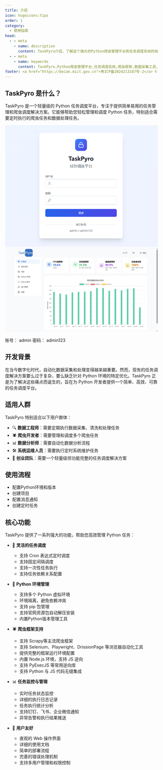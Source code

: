 ```yaml
---
title: 介绍
icon: hugeicons:tips
order: 1
category:
  - 使用指南
head:
  - - meta
    - name: description
      content: TaskPyro介绍，了解这个强大的Python爬虫管理平台和任务调度系统的核心特性和应用场景
  - - meta
    - name: keywords
      content: TaskPyro,Python爬虫管理平台,任务调度系统,爬虫框架,数据采集工具,定时任务管理
footer: <a href="https://beian.miit.gov.cn">粤ICP备2024213187号-2</a> © 2025-至今 TaskPyro
---
```


## TaskPyro 是什么？

TaskPyro 是一个轻量级的 Python 任务调度平台，专注于提供简单易用的任务管理和爬虫调度解决方案。它能够帮助您轻松管理和调度 Python 任务，特别适合需要定时执行的爬虫任务和数据处理任务。

![登录界面](../images/login.png)
![主界面](../images/dashboard.png)

账号： admin
密码： admin123

## 开发背景

在当今数字化时代，自动化数据采集和处理变得越来越重要。然而，现有的任务调度解决方案要么过于复杂，要么缺乏针对 Python 环境的特定优化。TaskPyro 正是为了解决这些痛点而诞生的，旨在为 Python 开发者提供一个简单、高效、可靠的任务调度平台。

## 适用人群

TaskPyro 特别适合以下用户群体：

- 🔍 **数据工程师**：需要定期执行数据采集、清洗和处理任务
- 🕷️ **爬虫开发者**：需要管理和调度多个爬虫任务
- 📊 **数据分析师**：需要自动化数据分析流程
- 🛠️ **系统运维人员**：需要执行定时系统维护任务
- 🚀 **创业团队**：需要一个轻量级但功能完整的任务调度解决方案

## 使用流程
- 配置Python环境和版本
- 创建项目
- 配置消息通知
- 创建定时任务

## 核心功能

TaskPyro 提供了一系列强大的功能，帮助您高效管理 Python 任务：

- 📅 **灵活的任务调度**
  - 支持 Cron 表达式定时调度
  - 支持固定间隔调度
  - 支持一次性任务执行
  - 支持任务依赖关系配置

- 🔧 **Python 环境管理**
  - 支持多个 Python 虚拟环境
  - 环境隔离，避免依赖冲突
  - 支持 pip 包管理
  - 支持官网资源包自动解压安装
  - 内置Python版本管理工具

- 🕷️ **爬虫框架支持**
  - 支持 Scrapy等主流爬虫框架
  - 支持 Selenium、Playwright、DrissionPage 等浏览器自动化工具
  - 提供完整的框架运行环境配置
  - 内置 Node.js 环境，支持 JS 逆向
  - 支持 PyExecJS 等常用逆向库
  - 支持 Python 与 JS 代码无缝集成

- 📊 **任务监控与管理**
  - 实时任务状态监控
  - 详细的执行日志记录
  - 任务执行统计分析
  - 支持钉钉、飞书、企业微信通知
  - 异常告警和执行结果推送

- 💼 **用户友好**
  - 直观的 Web 操作界面
  - 详细的使用文档
  - 简单的部署流程
  - 完善的错误处理机制
  - 支持多用户管理和权限控制

